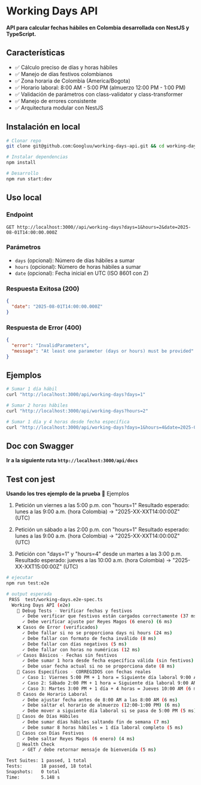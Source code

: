 # Working Days API

**API para calcular fechas hábiles en Colombia desarrollada con NestJS y TypeScript.**

## Características

- ✅ Cálculo preciso de días y horas hábiles
- ✅ Manejo de días festivos colombianos
- ✅ Zona horaria de Colombia (America/Bogota)
- ✅ Horario laboral: 8:00 AM - 5:00 PM (almuerzo 12:00 PM - 1:00 PM)
- ✅ Validación de parámetros con class-validator y class-transformer
- ✅ Manejo de errores consistente
- ✅ Arquitectura modular con NestJS

## Instalación en local

```bash
# Clonar repo
git clone git@github.com:Googluu/working-days-api.git && cd working-days-api

# Instalar dependencias
npm install

# Desarrollo
npm run start:dev
```

## Uso local

### Endpoint
```
GET http://localhost:3000//api/working-days?days=1&hours=2&date=2025-08-01T14:00:00.000Z
```

### Parámetros
- `days` (opcional): Número de días hábiles a sumar
- `hours` (opcional): Número de horas hábiles a sumar  
- `date` (opcional): Fecha inicial en UTC (ISO 8601 con Z)

### Respuesta Exitosa (200)
```json
{
  "date": "2025-08-01T14:00:00.000Z"
}
```

### Respuesta de Error (400)
```json
{
  "error": "InvalidParameters",
  "message": "At least one parameter (days or hours) must be provided"
}
```

## Ejemplos

```bash
# Sumar 1 día hábil
curl "http://localhost:3000/api/working-days?days=1"

# Sumar 2 horas hábiles
curl "http://localhost:3000/api/working-days?hours=2"

# Sumar 1 día y 4 horas desde fecha específica
curl "http://localhost:3000/api/working-days?days=1&hours=4&date=2025-04-10T15:00:00.000Z"
```

## Doc con Swagger
**Ir a la siguiente ruta `http://localhost:3000/api/docs`**

## Test con jest
**Usando los tres ejemplo de la prueba**
📌 Ejemplos

1. Petición un viernes a las 5:00 p.m. con "hours=1"
Resultado esperado: lunes a las 9:00 a.m. (hora Colombia) → "2025-XX-XXT14:00:00Z" (UTC)

2. Petición un sábado a las 2:00 p.m. con "hours=1"
Resultado esperado: lunes a las 9:00 a.m. (hora Colombia) → "2025-XX-XXT14:00:00Z" (UTC)

3. Petición con "days=1" y "hours=4" desde un martes a las 3:00 p.m.
Resultado esperado: jueves a las 10:00 a.m. (hora Colombia) → "2025-XX-XXT15:00:00Z" (UTC)
```bash
# ejecutar
npm run test:e2e

# output esperada
 PASS  test/working-days.e2e-spec.ts
  Working Days API (e2e)
    🔧 Debug Tests - Verificar fechas y festivos
      ✓ Debe verificar que festivos están cargados correctamente (37 ms)
      ✓ Debe verificar ajuste por Reyes Magos (6 enero) (6 ms)
    ❌ Casos de Error (verificados)
      ✓ Debe fallar si no se proporciona days ni hours (24 ms)
      ✓ Debe fallar con formato de fecha inválido (8 ms)
      ✓ Debe fallar con días negativos (5 ms)
      ✓ Debe fallar con horas no numéricas (12 ms)
    ✅ Casos Básicos - Fechas sin festivos
      ✓ Debe sumar 1 hora desde fecha específica válida (sin festivos) (8 ms)
      ✓ Debe usar fecha actual si no se proporciona date (8 ms)
    📌 Casos Específicos - CORREGIDOS con fechas reales
      ✓ Caso 1: Viernes 5:00 PM + 1 hora = Siguiente día laboral 9:00 AM (8 ms)
      ✓ Caso 2: Sábado 2:00 PM + 1 hora = Siguiente día laboral 9:00 AM (8 ms)
      ✓ Caso 3: Martes 3:00 PM + 1 día + 4 horas = Jueves 10:00 AM (6 ms)
    ⏰ Casos de Horario Laboral
      ✓ Debe ajustar fecha antes de 8:00 AM a las 8:00 AM (6 ms)
      ✓ Debe saltar el horario de almuerzo (12:00-1:00 PM) (6 ms)
      ✓ Debe mover a siguiente día laboral si se pasa de 5:00 PM (5 ms)
    📅 Casos de Días Hábiles
      ✓ Debe sumar días hábiles saltando fin de semana (7 ms)
      ✓ Debe sumar 8 horas hábiles = 1 día laboral completo (5 ms)
    🎄 Casos con Días Festivos
      ✓ Debe saltar Reyes Magos (6 enero) (4 ms)
    🏥 Health Check
      ✓ GET / debe retornar mensaje de bienvenida (5 ms)

Test Suites: 1 passed, 1 total
Tests:       18 passed, 18 total
Snapshots:   0 total
Time:        5.148 s
```
